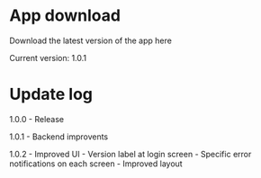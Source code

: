 # App download

Download the latest version of the app here

Current version: 1.0.1

# Update log

1.0.0 - Release

1.0.1 - Backend improvents

1.0.2 - Improved UI
      - Version label at login screen
      - Specific error notifications on each screen
      - Improved layout
